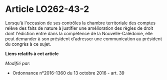 # Article LO262-43-2

Lorsqu'à l'occasion de ses contrôles la chambre territoriale des comptes relève des faits de nature à justifier une
amélioration des règles de droit dont l'édiction entre dans la compétence de la Nouvelle-Calédonie, elle peut demander à son
président d'adresser une communication au président du congrès à ce sujet.

**Liens relatifs à cet article**

_Modifié par_:

  - Ordonnance n°2016-1360 du 13 octobre 2016 - art. 39

